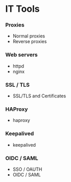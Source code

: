 # IT Tools


### Proxies
- Normal proxies
- Reverse proxies

### Web servers
- httpd
- nginx

### SSL / TLS
- SSL/TLS and Certificates

### HAProxy
- haproxy

### Keepalived
- keepalived

### OIDC / SAML
- SSO / OAUTH
- OIDC / SAML
